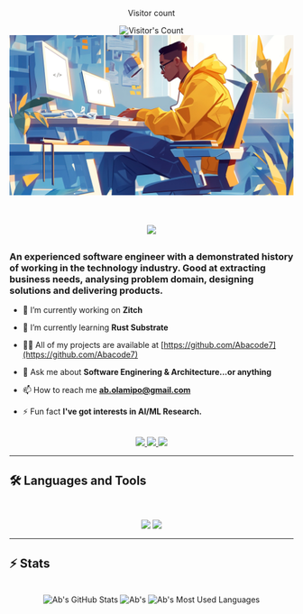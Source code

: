 <div align="center"> 
  <p>Visitor count</p>
  <img src="https://profile-counter.glitch.me/Abacode7/count.svg" alt="Visitor's Count" />
</div>

<img src="https://github.com/Abacode7/Abacode7/blob/main/software-developer.png" alt="Banner of a developer sitting in front of a desk">

<h1 align="center">
    <img src="https://readme-typing-svg.herokuapp.com/?font=Inter&size=48&center=true&vCenter=true&width=500&height=70&color=4493F8&duration=4000&lines=Hi+There!+👋;+I'm+Abraham!;" />
</h1>

### An experienced software engineer with a demonstrated history of working in the technology industry. Good at extracting business needs, analysing problem domain, designing solutions and delivering products.

- 🔭 I’m currently working on **Zitch**

- 🌱 I’m currently learning **Rust Substrate**

- 👨‍💻 All of my projects are available at [https://github.com/Abacode7](https://github.com/Abacode7)

- 💬 Ask me about **Software Enginering & Architecture...or anything**

- 📫 How to reach me **ab.olamipo@gmail.com**

- ⚡ Fun fact **I've got interests in AI/ML Research.**

<br>

<div align="center">
  <a href="mailto:ab.olamipo@gmail.com">
    <img src="https://img.shields.io/badge/Gmail-333333?style=for-the-badge&logo=gmail&logoColor=red" />
  </a>
  <a href="https://linkedin.com/in/abraham-olamipo-b0b72616a" target="_blank">
    <img src="https://img.shields.io/badge/LinkedIn-0077B5?style=for-the-badge&logo=linkedin&logoColor=white" target="_blank" />
  </a>
  <a href="https://medium.com/@olamipoabraham" target="_blank">
    <img src="https://img.shields.io/badge/Medium-000000?style=for-the-badge&logo=medium&logoColor=white" target="_blank" />
  </a>
</div>

<hr>

## 🛠️ Languages and Tools

<br>

<p align="center">
  <img src="https://skillicons.dev/icons?i=java,spring,golang,rust,python,tensorflow,elixir,mysql,redis,cassandra,mongodb,postgres" />
  <img src="https://skillicons.dev/icons?i=kubernetes,docker,gcp,terraform,jenkins,kafka,rabbitmq,html,css,js,git,postman,heroku,graphana" />
</p>

<hr>

## ⚡️ Stats

<br>

<div align=center>
  <img width=390 src="https://github-readme-stats.vercel.app/api?username=abacode7&theme=transparent&count_private=true&show_icons=true&rank_icon=github&locale=en" alt="Ab's GitHub Stats" />
  <img width=390 src="https://github-readme-streak-stats.herokuapp.com/?user=abacode7&theme=transparent&count_private=true&border_radius=10&locale=en" alt="Ab's" />
  <img width=325 src="https://github-readme-stats.vercel.app/api/top-langs?username=abacode7&theme=transparent&layout=donut&hide=css&langs_count=8&border_radius=10&show_icons=true&locale=en" alt="Ab's Most Used Languages" />
</div>
